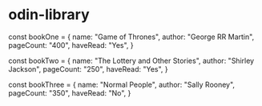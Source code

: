 # odin-library

const bookOne = {
    name: "Game of Thrones",
    author: "George RR Martin",
    pageCount: "400",
    haveRead: "Yes",
}

const bookTwo = {
    name: "The Lottery and Other Stories",
    author: "Shirley Jackson",
    pageCount: "250",
    haveRead: "Yes",
}

const bookThree = {
    name: "Normal People",
    author: "Sally Rooney",
    pageCount: "350",
    haveRead: "No",
}